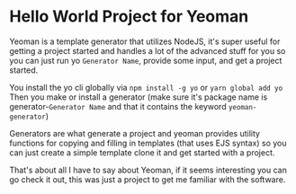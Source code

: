 # Hello World Project for Yeoman
Yeoman is a template generator that utilizes NodeJS, it's super useful for getting a project started and handles a lot of the advanced stuff for you so you can just run yo `Generator Name`, provide some input, and get a project started.

You install the yo cli globally via `npm install -g yo` or `yarn global add yo`
Then you make or install a generator (make sure it's package name is generator-`Generator Name` and that it contains the keyword `yeoman-generator`)

Generators are what generate a project and yeoman provides utility functions for copying and filling in templates (that uses EJS syntax) so you can just create a simple template clone it and get started with a project.

That's about all I have to say about Yeoman, if it seems interesting you can go check it out, this was just a project to get me familiar with the software.